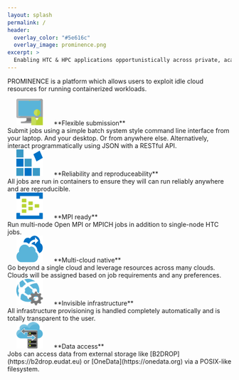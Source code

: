 ```yaml
---
layout: splash
permalink: /
header:
  overlay_color: "#5e616c"
  overlay_image: prominence.png
excerpt: >
  Enabling HTC & HPC applications opportunistically across private, academic and public clouds. 
---
```


PROMINENCE is a platform which allows users to exploit idle cloud resources for running containerized workloads.

<img width="60" height="60" src="prominence-job-submission.png" hspace="20">
**Flexible submission**<br/>
Submit jobs using a simple batch system style command line interface from your laptop. And your desktop. Or from anywhere else. Alternatively, interact programmatically using JSON with a RESTful API.
<br/>

<img width="60" height="60" src="prominence-containers.png" hspace="20">
**Reliability and reproduceability**<br/>
All jobs are run in containers to ensure they will can run reliably anywhere and are reproducible.
<br/>

<img width="60" height="60" src="prominence-multi-node.png" hspace="20">
**MPI ready**<br/>
Run multi-node Open MPI or MPICH jobs in addition to single-node HTC jobs.
<br/>

<img width="60" height="60" src="prominence-burst.png" hspace="20">
**Multi-cloud native**<br/>
Go beyond a single cloud and leverage resources across many clouds. Clouds will be assigned based on job requirements and any preferences.
<br/>

<img width="60" height="60" src="prominence-invisible.png" hspace="20">
**Invisible infrastructure**<br/>
All infrastructure provisioning is handled completely automatically and is totally transparent to the user.
<br/>

<img width="60" height="60" src="prominence-storage.png" hspace="20">
**Data access**<br/>
Jobs can access data from external storage like [B2DROP](https://b2drop.eudat.eu) or [OneData](https://onedata.org) via a POSIX-like filesystem.

